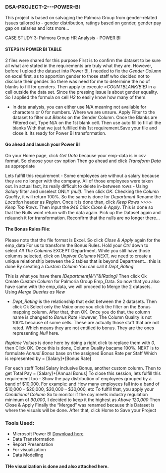 ### DSA-PROJECT-2---POWER-BI
This project is based on salvaging the Palmora Group from gender-related issues tailored to - gender distribution, ratings based on gender, gender pay gap on salaries and lots more...

CASE STUDY 3: Palmora Group HR Analysis   -     POWER BI

#### STEPS IN POWER BI TABLE

2 files were shared for this purpose
First is to confirm the dataset to be sure all what are stated in the requirements are truly what they are.
However, before I upload the dataset into Power BI, I needed to fix the *Gender Column* on excel first, as to apportion gender to those staff who decided not to disclose their gender.
So there was need for me to determine the no of blanks to fill for genders.
Then apply to execute *=COUNTBLANK(B:B)* in a cell outside the data set. Since the pressing issue is about gender equality. So I applied the formula on cell *H2* to easily know how many of them. 
 - In data analysis, you can either use N/A meaning not available for characters or 0 for numbers. Where we are unsure.
Apply Filter to the dataset to filter out *Blanks* on the Gender Column. Once the Blanks are Filtered out, Type N/A on the 1st blank cell. Then use auto fill to fill all the blanks
With that we just fulfilled this 1st requirement.Save your file and close it. Its ready for Power BI transformation.

#### Go ahead and launch your Power BI

On your Home page, click *Get Data* because your emp-data is in csv format. So choose your csv option
Then go ahead and click *Transform Data* as appropriate

Lets fulfill this requirement - Some employees are without a salary because they are no longer with the company. All of those employees were taken out.
In actual fact, its really difficult to delete in-between rows - Using *Salary* filter and unselect ONLY *(null)*. Then click *OK*. Checking the *Column Quality*, it will return 100%. So the same is done for *Department*
Rename the *Location* header as *Region*. Once it is done than, click *Keep Rows* >>>> *Keep Top Rows*. Then input the *946*
Click *Close & Apply*. This is done so that the Nulls wont return with the data again. Pick up the Dataset again and relaunch it for transformation. Reconfirm that the nulls are no longer there... 

#### The Bonus Rules File:
Please note that the file format is Excel. So click *Close & Apply* again for the emp_data For us to transform the Bonus Rules.
Hold your *Ctrl* down to select *All The Columns* EXCEPT Department. While you still have those columns selected, click on *Unpivot Columns*
NEXT, we need to create a unique relationship between the 2 tables that is beyond Department... this is done By creating a *Custom Column*
You can call it *Dept_Rating*

This is what you have there *[Department]&"/"&[Rating]* Then click Ok
Create *Custom Column* for Palmoria Group Emp_Data. So now that you also have same with the emp_data, we will proceed to Merge the 2 datasets.
Using *Merge Queries as New*

- *Dept_Rating* is the relationship that exist between the 2 datasets. Then click Ok
Select only the *Value* once you click the filter on the Bonus mapping column. After that, then OK. Once you do that, the column name is changed to *Bonus Rate*
However, The Column Quality is not 100% because of some cells. These are actually those staff that are not rated. Which means they are not entitled to bonus. They are the ones representing *Null* here. 

*Replace Values* is done here by doing a right click to replace them with *0*, then Click OK. Once this is done, Column Quality bacame 100%.
NEXT is to formulate *Annual Bonus* base on the assigned Bonus Rate per Staff
Which is represented by = [Salary]*[Bonus Rate]

For each staff Total Salary inclusive Bonus, another custom column. 
Then to get Total Pay = [Salary]+[Annual Bonus]
To close this session, lets fulfill this requirement too - Show the pay distribution of employees grouped by a band of $10,000. For example: and How many employees fall into a band of $10,000 – $20,000, $20,000 – $30,000, etc
To fulfill that, you apply your *Conditional Column*
So to monitor if the coy meets industry regulation minimum of *90,000*, I decided to keep it the highest as *Above 120,000*
Then Close & Apply
Finally the “Merged” was renamed because this Dataset is where the visuals will be done.
After that, click Home to Save your Project
### Tools Used:
- Microsoft Power BI   [Download here](https://www.microsoft.com/en-us/download/details.aspx?id=58494&msockid=0bb0c76f3ee562ab2697d3583ff7637f)
- Data Transformation
- Report Presentation
- For visualization
- Data Modelling

#### THe visualization is done and also attached here.
